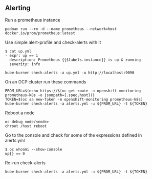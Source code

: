 ## Alerting

Run a prometheus instance

```shell
podman run --rm -d --name prometheus --network=host docker.io/prom/prometheus:latest
```

Use simple alert-profile and check-alerts with it

```shell
$ cat up.yml 
- expr: up == 1
  description: Prometheus {{$labels.instance}} is up & running
  severity: info
```

```shell
kube-burner check-alerts -a up.yml -u http://localhost:9090
```

On an OCP cluster run these commands

```shell
PROM_URL=$(echo https://$(oc get route -n openshift-monitoring prometheus-k8s -o jsonpath={.spec.host}))
TOKEN=$(oc sa new-token -n openshift-monitoring prometheus-k8s)
kube-burner check-alerts -a alerts.yml -u ${PROM_URL} -t ${TOKEN}
```

Reboot a node
```shell
oc debug node/<node> 
chroot /host reboot
```

Go to the console and check for some of the expressions defined in alerts.yml
```
$ oc whoami --show-console
up{} == 0
```

Re-run check-alerts
```
kube-burner check-alerts -a alerts.yml -u ${PROM_URL} -t ${TOKEN}
```

